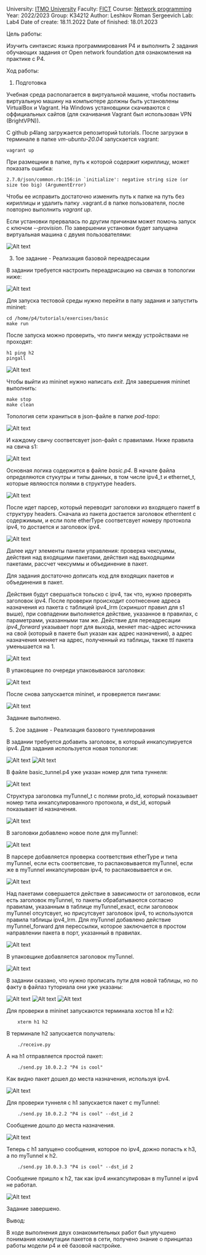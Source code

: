 University: [ITMO University](https://itmo.ru/ru/)
Faculty: [FICT](https://fict.itmo.ru)
Course: [Network programming](https://github.com/itmo-ict-faculty/network-programming)
Year: 2022/2023
Group: K34212
Author: Leshkov Roman Sergeevich
Lab: Lab4
Date of create: 18.11.2022
Date of finished: 18.01.2023

Цель работы: 

Изучить синтаксис языка программирования P4 и выполнить 2 задания обучающих задания от Open network foundation для ознакомления на практике с P4.

Ход работы:

1. Подготовка

Учебная среда располагается в виртуальной машине, чтобы поставить виртуальную машину на компьютере должны быть установлены VirtualBox и Vagrant. На Windows установщики скачиваются с оффициальных сайтов (для скачивания Vagrant был использован VPN (BrightVPN)).

C github p4lang загружается репозиторий tutorials. После загрузки в терминале в папке _vm-ubuntu-20.04_ запускается vagrant:

    vagrant up

При размещнии в папке, путь к которой содержит кириллицу, может показать ошибка:
    
    2.7.0/json/common.rb:156:in `initialize': negative string size (or size too big) (ArgumentError)
    
Чтобы ее исправить достаточно изменить путь к папке на путь без кириллицы и удалить папку .vagrant.d в папке пользователя, после повторно выполнить _vagrant up_.

Если установки прервалась по другим причинам может помочь запуск с ключом _--provision_.
По завершении установки будет запущена виртуальная машина с двумя пользователями:

![Alt text](4/Screenshot_1.jpg)

3. 1ое задание - Реализация базовой переадресации

В задании требуется настроить переадрисацию на свичах в топологии ниже:

![Alt text](4/Screenshot_2.jpg)

Для запуска тестовой среды нужно перейти в папу задания и запустить mininet:

    cd /home/p4/tutorials/exercises/basic
    make run

После запуска можно проверить, что пинги между устройствами не проходят:

    h1 ping h2
    pingall

![Alt text](4/Screenshot_3.jpg)

Чтобы выйти из mininet нужно написать _exit_. Для завершения mininet выполнить:

    make stop
    make clean

Топология сети храниться в json-файле в папке _pod-topo_:

![Alt text](4/Screenshot_4.jpg)

И каждому свичу соответсвует json-файл с правилами. Ниже правила на свича s1:

![Alt text](4/Screenshot_5.jpg)

Основная логика содержится в файле _basic.p4_.
В начале файла определяются стукутры и типы данных, в том числе ipv4_t и ethernet_t, которые являюстся полями в структуре headers.

![Alt text](4/Screenshot_8.jpg)

После идет парсер, который переводит заголовки из входящего пакетf в структуру headers. Сначала из пакета достается заголовок etherntent с содержимым, и если поле etherType соответсвует номеру протокола ipv4, то достается и заголовок ipv4.

![Alt text](4/Screenshot_9.jpg)

Далее идут элементы панели управления: проверка чексуммы, действия над входящими пакетами, действия над выходящими пакетами, рассчет чексуммы и объединение в пакет.

Для задания достаточно дописать код для входящих пакетов и объединения в пакет.

Действия будут свершаться тольско с ipv4, так что, нужно проверять заголовок ipv4. После проверки происходит соотнесение адреса назначения из пакета с таблицей ipv4_lrm (скриншот правил для s1 выше), при совпадении выполняется действие, указанное в правилах, с параметрами, указанными там же. Действие для переадресации _ipv4_forward_ указывает порт для выхода, меняет mac-адрес источника на свой (который в пакете был указан как адрес назначения), а адрес назначения меняет на адрес, полученный из таблицы, также ttl пакета уменьшается на 1.

![Alt text](4/Screenshot_11.jpg)

В упаковщике по очереди упаковываюся заголовки:

![Alt text](4/Screenshot_14.jpg)

После снова запускается mininet, и проверяется пингами:

![Alt text](4/Screenshot_15.jpg)

Задание выполнено.

5. 2ое задание - Реализация базового тунеллирования

В задании требуется добавить заголовок, в который инкапсулируется ipv4. Для задания используется новая топология:

![Alt text](4/Screenshot_16.jpg)
![Alt text](4/Screenshot_20.jpg)

В файле basic_tunnel.p4 уже указан номер для типа туннеля:

![Alt text](4/Screenshot_17.jpg)

Структура заголовка myTunnel_t c полями proto_id, который показывает номер типа инкапсулированного протокола, и dst_id, который показывает id назначения. 

![Alt text](4/Screenshot_18.jpg)

В заголовки добавлено новое поле для myTunnel:

![Alt text](4/Screenshot_19.jpg)

В парсере добавляется проверка соответствия etherType и типа myTunnel, если есть соответсвие, то распаковывается myTunnel, если же в myTunnel инкапсулирован ipv4, то распаковывается и он.

![Alt text](4/Screenshot_27.jpg)

Над пакетами совершается действие в зависимости от заголовков, если есть заголовок myTunnel, то пакеты обрабатываются согласно правилам, указанным в таблице myTunnel_exact, если заголовок myTunnel отсутсвует, но присутсвует заголовок ipv4, то используются правила таблицы ipv4_lrm. Для myTunnel добавлено действие myTunnel_forward для перессылки, которое заключается в простом направлении пакета в порт, указанный в правилах.

![Alt text](4/Screenshot_28.jpg)

В упаковщике добавляется заголовок myTunnel.

![Alt text](4/Screenshot_29.jpg)

В задании сказано, что нужно прописать пути для новой таблицы, но по факту в файлаз туториала они уже указаны:

![Alt text](4/Screenshot_21.jpg)
![Alt text](4/Screenshot_22.jpg)
![Alt text](4/Screenshot_23.jpg)

Для проверки в mininet запускаются терминала хостов h1 и h2:

        xterm h1 h2

В терминале h2 запускается получатель:

        ./receive.py
        
А на h1 отправляется простой пакет:

        ./send.py 10.0.2.2 "P4 is cool"

Как видно пакет дошел до места назначения, используя ipv4.

![Alt text](4/Screenshot_24.jpg)

Для проверки туннеля с h1 запускается пакет с myTunnel:

        ./send.py 10.0.2.2 "P4 is cool" --dst_id 2
        
Сообщение дошло до места назначения.

![Alt text](4/Screenshot_25.jpg)

Теперь с h1 запущено сообщения, которое по ipv4, дожно попасть к h3, а по myTunnel к h2.

        ./send.py 10.0.3.3 "P4 is cool" --dst_id 2

Сообщение пришло к h2, так как ipv4 инкапсулирован в myTunnel и ipv4 не работал.

![Alt text](4/Screenshot_26.jpg)

Задание завершено.

Вывод:

В ходе выполнения двух ознакомительных работ был улучшено понимания коммутации пакетов в сети, получено знание о принципаз работы модели p4 и её базовой настройке. 
